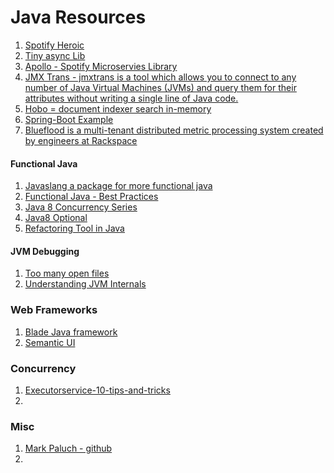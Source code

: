 # Java Resources

1. [Spotify Heroic](https://github.com/spotify/heroic)
2. [Tiny async Lib](https://github.com/udoprog/tiny-async-java)
3. [Apollo - Spotify Microservies Library](https://github.com/spotify/apollo)
4. [JMX Trans - jmxtrans is a tool which allows you to connect to any number of Java Virtual Machines (JVMs) and query them for their attributes without writing a single line of Java code.](https://github.com/jmxtrans)
5. [Hobo = document indexer search in-memory](https://github.com/stucchio/Hobo)
6. [Spring-Boot Example](http://www.kennybastani.com/2016/01/spring-boot-graph-processing-microservices.html?_tmc=B4zgzO3ejvfPhjzQAUYSt3EPbmizVDeRv5d7IO8SiuE&mkt_tok=3RkMMJWWfF9wsRonuqTMZKXonjHpfsX57uopUK6%2BlMI%2F0ER3fOvrPUfGjI4DTcNkI%2BSLDwEYGJlv6SgFQ7LMMaZq1rgMXBk%3D)
7. [Blueflood is a multi-tenant distributed metric processing system created by engineers at Rackspace](https://github.com/gnomix/blueflood)

#### Functional Java
1. [Javaslang a package for more functional java](http://javaslang.com/)
2. [Functional Java  - Best Practices](http://www.baeldung.com/java-8-lambda-expressions-tips)
3. [Java 8 Concurrency Series](http://www.ibm.com/developerworks/java/library/j-jvmc2/index.html)
4. [Java8 Optional](http://codingjunkie.net/working-with-java8-optionals/)
5. [Refactoring Tool in Java](https://github.com/rawls238/Scientist4J)


#### JVM Debugging
1. [Too many open files](http://techblog.roomkey.com/posts/too-many-files.html)
2. [Understanding JVM Internals](http://www.cubrid.org/blog/dev-platform/understanding-jvm-internals/)

### Web Frameworks
1. [Blade Java framework](http://bladejava.com/)
2. [Semantic UI](http://semantic-ui.com/)

### Concurrency
1. [Executorservice-10-tips-and-tricks](http://www.nurkiewicz.com/2014/11/executorservice-10-tips-and-tricks.html?view=classic)
2. 
### Misc
1. [Mark Paluch - github](https://github.com/mp911de?tab=repositories)
2. 

